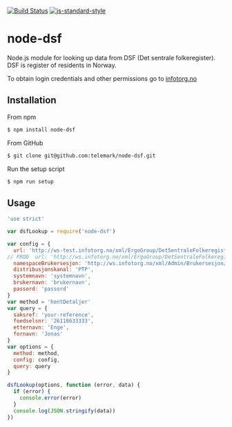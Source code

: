 [![Build Status](https://travis-ci.org/telemark/dsf.svg?branch=master)](https://travis-ci.org/telemark/dsf)
[![js-standard-style](https://img.shields.io/badge/code%20style-standard-brightgreen.svg?style=flat)](https://github.com/feross/standard)
# node-dsf

Node.js module for looking up data from DSF (Det sentrale folkeregister).
DSF is register of residents in Norway.

To obtain login credentials and other permissions go to [infotorg.no](https://www.infotorg.no)

## Installation
From npm

```sh
$ npm install node-dsf
```

From GitHub

```sh
$ git clone git@github.com:telemark/node-dsf.git
```

Run the setup script

```sh
$ npm run setup
```

## Usage

```javascript
'use strict'

var dsfLookup = require('node-dsf')

var config = {
  url: 'http://ws-test.infotorg.no/xml/ErgoGroup/DetSentraleFolkeregister1_4/2015-08-10/DetSentraleFolkeregister1_4.wsdl',
// PROD  url: 'http://ws.infotorg.no/xml/ErgoGroup/DetSentraleFolkeregister1_4/2015-08-10/DetSentraleFolkeregister1_4.wsdl',
  namespaceBrukersesjon: 'http://ws.infotorg.no/xml/Admin/Brukersesjon/2006-07-07/Brukersesjon.xsd',
  distribusjonskanal: 'PTP',
  systemnavn: 'systemnavn',
  brukernavn: 'brukernavn',
  passord: 'passord'
}
var method = 'hentDetaljer'
var query = {
  saksref: 'your-reference',
  foedselsnr: '26118633333',
  etternavn: 'Enge',
  fornavn: 'Jonas'
}
var options = {
  method: method,
  config: config,
  query: query
}

dsfLookup(options, function (error, data) {
  if (error) {
    console.error(error)
  }
  console.log(JSON.stringify(data))
})

